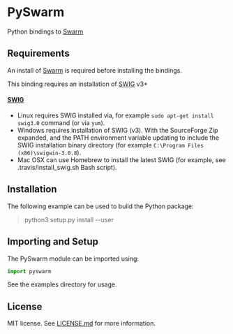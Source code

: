 # PySwarm

Python bindings to [Swarm](https://github.com/222464/Swarm)
## Requirements

An install of [Swarm](https://github.com/222464/Swarm) is required before installing the bindings.

This binding requires an installation of [SWIG](http://www.swig.org/) v3+

#### [SWIG](http://www.swig.org/)

- Linux requires SWIG installed via, for example ```sudo apt-get install swig3.0``` command (or via ```yum```).
- Windows requires installation of SWIG (v3). With the SourceForge Zip expanded, and the PATH environment variable updating to include the SWIG installation binary directory (for example `C:\Program Files (x86)\swigwin-3.0.8`).
- Mac OSX can use Homebrew to install the latest SWIG (for example, see .travis/install_swig.sh Bash script).

## Installation

The following example can be used to build the Python package:

> python3 setup.py install --user

## Importing and Setup

The PySwarm module can be imported using:

```python
import pyswarm
```

See the examples directory for usage.

## License

MIT license. See [LICENSE.md](./LICENSE.md) for more information.
